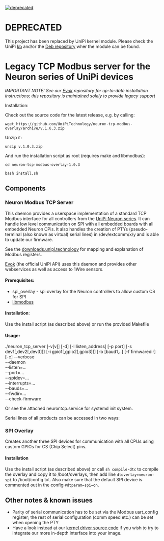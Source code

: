[![deprecated](http://badges.github.io/stability-badges/dist/deprecated.svg)](http://github.com/badges/stability-badges)
# DEPRECATED
This project has been replaced by UniPi kernel module. Please check the UniPi [kb] and/or the [Deb repository] wher the module can be found.

# Legacy TCP Modbus server for the Neuron series of UniPi devices

*IMPORTANT NOTE: See our [Evok] repository for up-to-date installation instructions; this repository is maintained solely to provide legacy support*

Installation:

Check out the source code for the latest release, e.g. by calling:

 ```wget https://github.com/UniPiTechnology/neuron-tcp-modbus-overlay/archive/v.1.0.3.zip```
 
Unzip it:

 ```unzip v.1.0.3.zip```

And run the installation script as root (requires make and libmodbus):

 ```cd neuron-tcp-modbus-overlay-1.0.3 ```
 
  ```bash install.sh ```

## Components

### Neuron Modbus TCP Server
This daemon provides a userspace implementation of a standard TCP Modbus interface for all controllers from the [UniPi Neuron series].
It can handle low level communication on SPI with all embedded boards with all embedded Neuron CPIs. It also handles the creation of PTYs (pseudo-terminal (also known as virtual) serial lines) in /dev/extcomm/x/y and is able to update our firmware.

See the [downloads.unipi.technology] for mapping and explanation of Modbus registers.

[Evok] (the official UniPi API) uses this daemon and provides other webservices as well as access to 1Wire sensors.

#### Prerequisites:
* spi_overlay - spi overlay for the Neuron controllers to allow custom CS for SPI
* [libmodbus]

#### Installation:
Use the install script (as described above) or run the provided Makefile 

#### Usage:
./neuron_tcp_server [-v[v]] [-d] [-l listen_address] [-p port] [-s dev1[,dev2[,dev3]]] [-i gpio1[,gpio2[,gpio3]]] [-b [baud1,..] [-f firmwaredir] [-c]
  --verbose	 
  --daemon	 
  --listen=...	 
  --port=...	 
  --spidev=...	 
  --interrupts=...	 
  --bauds=...	 
  --fwdir=...	 
  --check-firmware

Or see the attached neurontcp.service for systemd init system.

Serial lines of all products can be accessed in two ways:

### SPI Overlay
Creates another three SPI devices for communication with all CPUs using custom GPIOs for CS (Chip Select) pins.

#### Installation
Use the install script (as described above) or call `sh compile-dtc` to compile the overlay and copy it to /boot/overlays, then add line `dtoverlay=neuron-spi` to /boot/config.txt. Also make sure that the default SPI device is commented out in the config `#dtparam=spi=on`. 

## Other notes & known issues
* Parity of serial communication has to be set via the Modbus uart_config register; the rest of serial configuration (comm speed etc.) can be set when opening the PTY
* Have a look instead at our [kernel driver source code] if you wish to try to integrate our more in-depth interface into your image.

[UniPi Neuron series]:http://unipi.technology
[libmodbus]:http://libmodbus.org/
[downloads.unipi.technology]:http://downloads.unipi.technology
[Evok]:https://github.com/UniPiTechnology/evok
[kernel driver source code]:http://git.unipi.technology:3000/UniPi/neuron-kernel
[kb]:http://kb.unipi.technology
[Deb repository]:http://repo.unipi.technology
